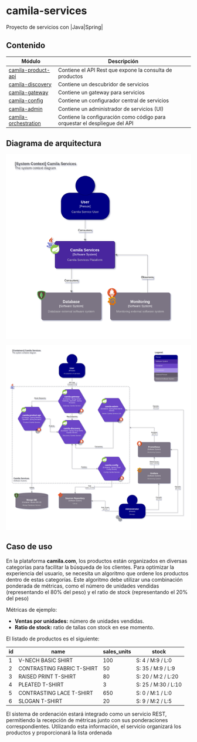 # camila-services

Proyecto de servicios con |Java|Spring|

## Contenido

| Módulo                                        | Descripción                |
|-----------------------------------------------|----------------------------|
| [camila-product-api](/camila-product-api)     | Contiene el API Rest que expone la consulta de productos |
| [camila-discovery](/camila-discovery)         | Contiene un descubridor de servicios |
| [camila-gateway](/camila-gateway)             | Contiene un gateway para servicios |
| [camila-config](/camila-config)               | Contiene un configurador central de servicios |
| [camila-admin](/camila-admin)                 | Contiene un administrador de servicios (UI) |
| [camila-orchestration](/camila-orchestration) | Contiene la configuración como código para orquestar el despliegue del API |

## Diagrama de arquitectura

![Arquitectura-C1](.docs/architecture/camila-service-da-v1-C1.png "Diagrama C1")

![Arquitectura-C2](.docs/architecture/camila-service-da-v1-C2.png "Diagrama C2")

## Caso de uso

En la plataforma **camila.com**, los productos están organizados en diversas categorías para facilitar la búsqueda de los clientes. Para optimizar la experiencia del usuario, se necesita un algoritmo que ordene los productos dentro de estas categorías. Este algoritmo debe utilizar una combinación ponderada de métricas, como el número de unidades vendidas (representando el 80% del peso) y el ratio de stock (representando el 20% del peso)

Métricas de ejemplo:

- **Ventas por unidades:** número de unidades vendidas.
- **Ratio de stock:** ratio de tallas con stock en ese momento.

El listado de productos es el siguiente:

| id | name                          | sales_units | stock                |
|----|-------------------------------|-------------|----------------------|
| 1  | V-NECH BASIC SHIRT            | 100         | S: 4 / M:9 / L:0     |
| 2  | CONTRASTING FABRIC T-SHIRT    | 50          | S: 35 / M:9 / L:9    |
| 3  | RAISED PRINT T-SHIRT          | 80          | S: 20 / M:2 / L:20   |
| 4  | PLEATED T-SHIRT               | 3           | S: 25 / M:30 / L:10  |
| 5  | CONTRASTING LACE T-SHIRT      | 650         | S: 0 / M:1 / L:0     |
| 6  | SLOGAN T-SHIRT                | 20          | S: 9 / M:2 / L:5     |

El sistema de ordenación estará integrado como un servicio REST, permitiendo la recepción de métricas junto con sus ponderaciones correspondientes. Utilizando esta información, el servicio organizará los productos y proporcionará la lista ordenada
